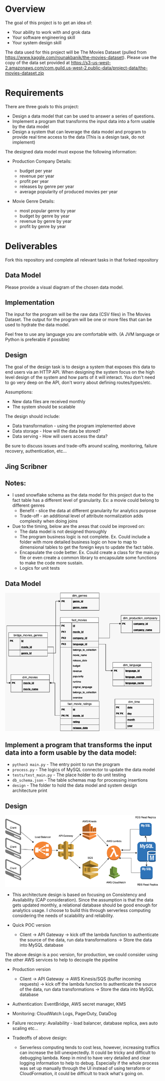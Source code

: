 # Overview
The goal of this project is to get an idea of:
* Your ability to work with and grok data 
* Your software engineering skill 
* Your system design skill 


The data used for this project will be The Movies Dataset (pulled from https://www.kaggle.com/rounakbanik/the-movies-dataset).
Please use the copy of the data set provided at https://s3-us-west-2.amazonaws.com/com.guild.us-west-2.public-data/project-data/the-movies-dataset.zip
# Requirements

There are three goals to this project:
* Design a data model that can be used to answer a series of questions. 
* Implement a program that transforms the input data into a form usable by the data model
* Design a system that can leverage the data model and program to provide real time access to the data (This is a design task, do not implement)

The designed data model must expose the following information: 

* Production Company Details:
    * budget per year
    * revenue per year
    * profit per year
    * releases by genre per year
    * average popularity of produced movies per year
    
* Movie Genre Details:
    * most popular genre by year
    * budget by genre by year
    * revenue by genre by year
    * profit by genre by year

# Deliverables

Fork this repository and complete all relevant tasks in that forked repository

## Data Model 
Please provide a visual diagram of the chosen data model. 


## Implementation
The input for the program will be the raw data (CSV files) in The Movies Dataset.
The output for the program will be one or more files that can be used to hydrate the data model. 

Feel free to use any language you are comfortable with. (A JVM language or Python is preferable if possible)


## Design
The goal of the design task is to design a system that exposes this data to end users via an HTTP API.
When designing the system focus on the high level design of the system and how parts of it will interact. 
You don't need to go very deep on the API, don't worry about defining routes/types/etc. 

Assumptions: 
* New data files are received monthly
* The system should be scalable

The design should include: 
* Data transformation - using the program implemented above
* Data storage - How will the data be stored?
* Data serving - How will users access the data?

Be sure to discuss issues and trade-offs around scaling, monitoring, failure recovery, authentication, etc... 




 
## Jing Scribner
 
## Notes:
* I used snowflake schema as the data model for this project due to the fact table has a different level of granularity. Ex: a movie could belong to different genres
   * Benefit - slice the data at different granularity for analytics purpose
   * Trade-off - an additional level of attribute normalization adds complexity when doing joins
* Due to the timing, below are the areas that could be improved on:
   * The data model is not designed thoroughly
   * The program business logic is not complete. Ex. Could include a folder with more detailed business logic on how to map to dimensional tables to get the foreign keys to update the fact table.
   * Encapsulate the code better. Ex. Could create a class for the main.py file or even create a common library to encapsulate some functions to make the code more sustain.
   * Logics for unit tests
 
## Data Model
 
![image info](./design/js-datamodel.png "Title2")
 
## Implement a program that transforms the input data into a form usable by the data model:
   * `python3 main.py` - The entry point to run the program
   * `process.py` - The logics of MySQL connector to update the data model
   * `tests/test_main.py` - The place holder to do unit testing
   * `db_schema.json` - The table schemas map for processing insertions
   * `design` - The folder to hold the data model and system design architecture print
 
 
 
 
## Design
 
![image info](./design/js-systemdesign.png "Title2")
 
* This architecture design is based on focusing on Consistency and Availability (CAP consideration). Since the assumption is that the data gets updated monthly, a relational database should be good enough for analytics usage. I choose to build this through serverless computing considering the needs of scalability and reliability.
 
* Quick POC version
  *  Client -> API Gateway -> kick off the lambda function to authenticate the source of the data,
   run data transformations -> Store the data into MySQL database
 
The above design is a poc version, for production, we could consider using the other AWS services to help to decouple the pipeline
 
* Production version
  *  Client -> API Gateway -> AWS Kinesis/SQS (buffer incoming requests)
   -> kick off the lambda function to authenticate the source of the data,
   run data transformations -> Store the data into MySQL database
 
* Authentication: EventBridge, AWS secret manager, KMS
* Monitoring: CloudWatch Logs, PagerDuty, DataDog
* Failure recovery: Availability - load balancer, database replica, aws auto scaling etc...
 
* Tradeoffs of above design:
   * Serverless computing tends to cost less, however, increasing traffics can increase the bill unexpectedly.
   It could be tricky and difficult to debugging lambda. Keep in mind to have very detailed and clear logging information to help to debug. Especially if the whole process was set up manually through the UI instead of using terraform or
   CloudFormation, it could be difficult to track what's going on.

